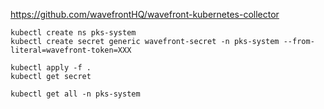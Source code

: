 https://github.com/wavefrontHQ/wavefront-kubernetes-collector

```
kubectl create ns pks-system
kubectl create secret generic wavefront-secret -n pks-system --from-literal=wavefront-token=XXX

kubectl apply -f .
kubectl get secret

kubectl get all -n pks-system
```
